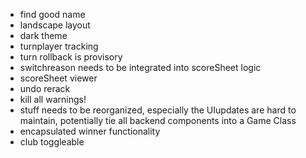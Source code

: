 - find good name
- landscape layout
- dark theme
- turnplayer tracking
- turn rollback is provisory
- switchreason needs to be integrated into scoreSheet logic
- scoreSheet viewer
- undo rerack
- kill all warnings!
- stuff needs to be reorganized, especially the UIupdates are hard to maintain, potentially tie all backend components into a Game Class
- encapsulated winner functionality
- club toggleable